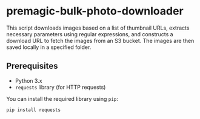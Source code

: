 # premagic-bulk-photo-downloader

This script downloads images based on a list of thumbnail URLs, extracts necessary parameters using regular expressions, and constructs a download URL to fetch the images from an S3 bucket. The images are then saved locally in a specified folder.

## Prerequisites

- Python 3.x
- `requests` library (for HTTP requests)

You can install the required library using `pip`:

```bash
pip install requests
